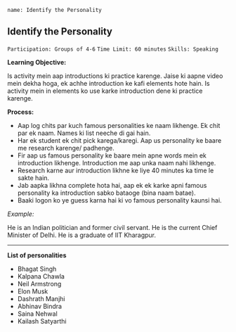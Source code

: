 ```ngMeta
name: Identify the Personality
```

## Identify the Personality

`Participation: Groups of 4-6`
`Time Limit: 60 minutes`
`Skills: Speaking`

**Learning Objective:**

Is activity mein aap introductions ki practice karenge. Jaise ki aapne video mein dekha hoga, ek achhe introduction ke kafi elements hote hain. Is activity mein in elements ko use karke introduction dene ki practice karenge.

**Process:**

* Aap log chits par kuch famous personalities ke naam likhenge. Ek chit par ek naam. Names ki list neeche di gai hain. 
* Har ek student ek chit pick karega/karegi.
Aap us personality ke baare me research karenge/ padhenge.
* Fir aap us famous personality ke baare mein apne words mein ek introduction likhenge. Introduction me aap unka naam nahi likhenge. 
* Research karne aur introduction likhne ke liye 40 minutes ka time le sakte hain.
* Jab aapka likhna complete hota hai, aap ek ek karke apni famous personality ka introduction sabko bataoge (bina naam batae). 
* Baaki logon ko ye guess karna hai ki vo famous personality kaunsi hai.

_Example:_

He is an Indian politician and former civil servant. He is the current Chief Minister of Delhi. He is a graduate of IIT Kharagpur.

 ---

**List of personalities**

* Bhagat Singh
* Kalpana Chawla
* Neil Armstrong
* Elon Musk
* Dashrath Manjhi
* Abhinav Bindra
* Saina Nehwal
* Kailash Satyarthi

